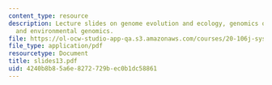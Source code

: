 ```yaml
---
content_type: resource
description: Lecture slides on genome evolution and ecology, genomics of endosymbionts,
  and environmental genomics.
file: https://ol-ocw-studio-app-qa.s3.amazonaws.com/courses/20-106j-systems-microbiology-fall-2006/4240b8b85a6e8272729bec0b1dc58861_slides13.pdf
file_type: application/pdf
resourcetype: Document
title: slides13.pdf
uid: 4240b8b8-5a6e-8272-729b-ec0b1dc58861
---
```

